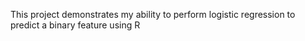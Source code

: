 This project demonstrates my ability to perform logistic regression to predict a binary feature using R
